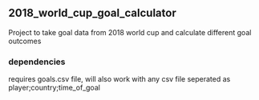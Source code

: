 ## 2018_world_cup_goal_calculator
Project to take goal data from 2018 world cup and calculate different goal outcomes
### dependencies
requires goals.csv file, will also work with any csv file seperated as player;country;time_of_goal 
